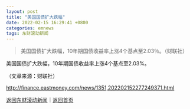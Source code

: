 ```yaml
---
layout: post
title: "美国国债扩大跌幅"
date: 2022-02-15 16:29:41 +0800
categories: emnews
tags: 东财滚动新闻
---
```

> 美国国债扩大跌幅，10年期国债收益率上涨4个基点至2.03％。（财联社）

<p>美国国债扩大跌幅，10年期国债收益率上涨4个基点至2.03%。</p><p class="em_media">（文章来源：财联社）</p>

<http://finance.eastmoney.com/news/1351,202202152277249371.html>

[返回东财滚动新闻](//finews.withounder.com/emnews/)｜[返回首页](//finews.withounder.com/)